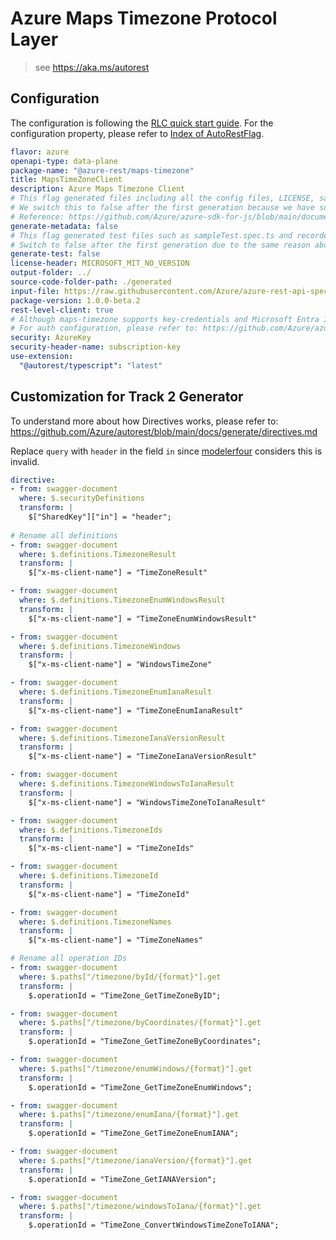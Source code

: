 # Azure Maps Timezone Protocol Layer

> see https://aka.ms/autorest

## Configuration

The configuration is following the [RLC quick start guide](https://github.com/Azure/azure-sdk-for-js/blob/main/documentation/RLC-quickstart.md).
For the configuration property, please refer to [Index of AutoRestFlag](https://github.com/Azure/autorest/blob/main/docs/generate/flags.md).

```yaml
flavor: azure
openapi-type: data-plane
package-name: "@azure-rest/maps-timezone"
title: MapsTimeZoneClient
description: Azure Maps Timezone Client
# This flag generated files including all the config files, LICENSE, sample.env, and package.json.
# We switch this to false after the first generation because we have some manual changes in these files and don't want them get overwrite.
# Reference: https://github.com/Azure/azure-sdk-for-js/blob/main/documentation/RLC-quickstart.md#how-to-generate-rlc
generate-metadata: false
# This flag generated test files such as sampleTest.spec.ts and recordedClient.ts.
# Switch to false after the first generation due to the same reason above.
generate-test: false
license-header: MICROSOFT_MIT_NO_VERSION
output-folder: ../
source-code-folder-path: ./generated
input-file: https://raw.githubusercontent.com/Azure/azure-rest-api-specs/main/specification/maps/data-plane/Timezone/preview/1.0/timezone.json
package-version: 1.0.0-beta.2
rest-level-client: true
# Although maps-timezone supports key-credentials and Microsoft Entra ID, maps-timezone requires header "ms-x-client-id", which is different from the standard Microsoft Entra ID, so we don't generate Microsoft Entra ID code and implement ourselves.
# For auth configuration, please refer to: https://github.com/Azure/azure-sdk-for-js/blob/main/documentation/RLC-quickstart.md#how-to-configure-authentication
security: AzureKey
security-header-name: subscription-key
use-extension:
  "@autorest/typescript": "latest"
```

## Customization for Track 2 Generator

To understand more about how Directives works, please refer to: https://github.com/Azure/autorest/blob/main/docs/generate/directives.md

Replace `query` with `header` in the field `in` since [modelerfour](https://github.com/Azure/autorest/tree/main/packages/extensions/modelerfour) considers this is invalid.

```yaml
directive:
- from: swagger-document
  where: $.securityDefinitions
  transform: |
    $["SharedKey"]["in"] = "header";
  
# Rename all definitions
- from: swagger-document
  where: $.definitions.TimezoneResult
  transform: |
    $["x-ms-client-name"] = "TimeZoneResult"

- from: swagger-document
  where: $.definitions.TimezoneEnumWindowsResult
  transform: |
    $["x-ms-client-name"] = "TimeZoneEnumWindowsResult"

- from: swagger-document
  where: $.definitions.TimezoneWindows
  transform: |
    $["x-ms-client-name"] = "WindowsTimeZone"

- from: swagger-document
  where: $.definitions.TimezoneEnumIanaResult
  transform: |
    $["x-ms-client-name"] = "TimeZoneEnumIanaResult"

- from: swagger-document
  where: $.definitions.TimezoneIanaVersionResult
  transform: |
    $["x-ms-client-name"] = "TimeZoneIanaVersionResult"

- from: swagger-document
  where: $.definitions.TimezoneWindowsToIanaResult
  transform: |
    $["x-ms-client-name"] = "WindowsTimeZoneToIanaResult"

- from: swagger-document
  where: $.definitions.TimezoneIds
  transform: |
    $["x-ms-client-name"] = "TimeZoneIds"

- from: swagger-document
  where: $.definitions.TimezoneId
  transform: |
    $["x-ms-client-name"] = "TimeZoneId"

- from: swagger-document
  where: $.definitions.TimezoneNames
  transform: |
    $["x-ms-client-name"] = "TimeZoneNames"

# Rename all operation IDs
- from: swagger-document
  where: $.paths["/timezone/byId/{format}"].get
  transform: |
    $.operationId = "TimeZone_GetTimeZoneByID";

- from: swagger-document
  where: $.paths["/timezone/byCoordinates/{format}"].get
  transform: |
    $.operationId = "TimeZone_GetTimeZoneByCoordinates";

- from: swagger-document
  where: $.paths["/timezone/enumWindows/{format}"].get
  transform: |
    $.operationId = "TimeZone_GetTimeZoneEnumWindows";

- from: swagger-document
  where: $.paths["/timezone/enumIana/{format}"].get
  transform: |
    $.operationId = "TimeZone_GetTimeZoneEnumIANA";

- from: swagger-document
  where: $.paths["/timezone/ianaVersion/{format}"].get
  transform: |
    $.operationId = "TimeZone_GetIANAVersion";

- from: swagger-document
  where: $.paths["/timezone/windowsToIana/{format}"].get
  transform: |
    $.operationId = "TimeZone_ConvertWindowsTimeZoneToIANA";

```
